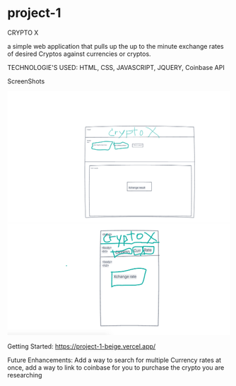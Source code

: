 # project-1
CRYPTO X

a simple web application that pulls up the up to the minute exchange rates of desired Cryptos against currencies or cryptos.

TECHNOLOGIE'S USED:
HTML, CSS, JAVASCRIPT, JQUERY, Coinbase API

ScreenShots

![](image/Screen%20Shot%202021-09-19%20at%206.25.36%20PM.png)
![](image/Screen%20Shot%202021-09-19%20at%206.25.45%20PM.png)

Getting Started: https://project-1-beige.vercel.app/

Future Enhancements: Add a way to search for multiple Currency rates at once, add a way to link to coinbase for you to purchase the crypto you are researching


